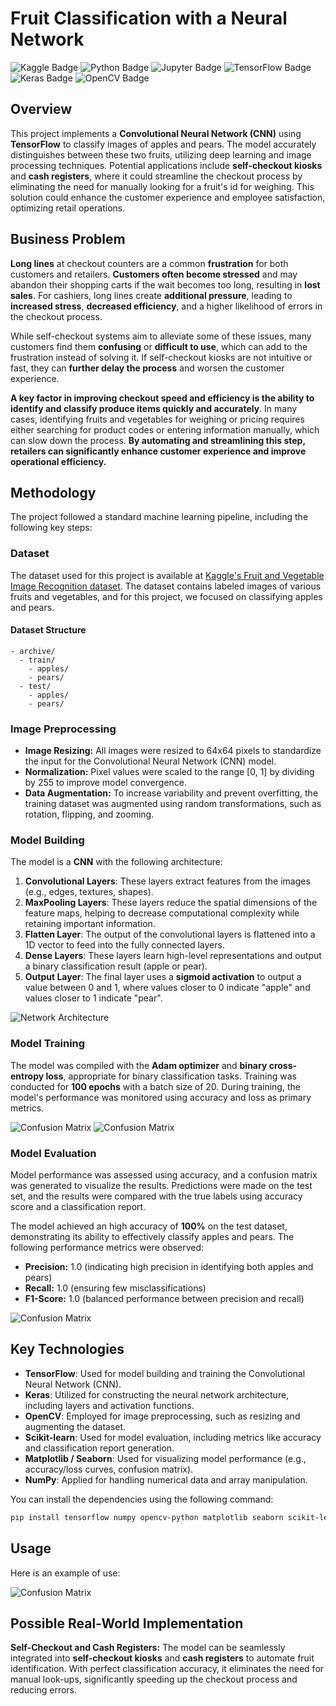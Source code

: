 # Fruit Classification with a Neural Network
![Kaggle Badge](https://img.shields.io/badge/made%20with-kaggle-%2320BEFF?logo=kaggle&logoColor=white) ![Python Badge](https://img.shields.io/badge/made_with-python-%233776AB?logo=python&logoColor=white) ![Jupyter Badge](https://img.shields.io/badge/made_with-jupyter-%23F37626?logo=jupyter&logoColor=white) ![TensorFlow Badge](https://img.shields.io/badge/made%20with-tensorflow-%23FF6F00?logo=TensorFlow&logoColor=white) ![Keras Badge](https://img.shields.io/badge/made%20with-keras-%23D00000?logo=Keras&logoColor=white) ![OpenCV Badge](https://img.shields.io/badge/made%20with-opencv-%235C3EE8?logo=OpenCV&logoColor=white) 



## Overview

This project implements a **Convolutional Neural Network (CNN)** using **TensorFlow** to classify images of apples and pears. The model accurately distinguishes between these two fruits, utilizing deep learning and image processing techniques. Potential applications include **self-checkout kiosks** and **cash registers**, where it could streamline the checkout process by eliminating the need for manually looking for a fruit's id for weighing. This solution could enhance the customer experience and employee satisfaction, optimizing retail operations.

## Business Problem

**Long lines** at checkout counters are a common **frustration** for both customers and retailers. **Customers often become stressed** and may abandon their shopping carts if the wait becomes too long, resulting in **lost sales**. For cashiers, long lines create **additional pressure**, leading to **increased stress**, **decreased efficiency**, and a higher likelihood of errors in the checkout process.

While self-checkout systems aim to alleviate some of these issues, many customers find them **confusing** or **difficult to use**, which can add to the frustration instead of solving it. If self-checkout kiosks are not intuitive or fast, they can **further delay the process** and worsen the customer experience.

**A key factor in improving checkout speed and efficiency is the ability to identify and classify produce items quickly and accurately**. In many cases, identifying fruits and vegetables for weighing or pricing requires either searching for product codes or entering information manually, which can slow down the process. **By automating and streamlining this step, retailers can significantly enhance customer experience and improve operational efficiency.**

## Methodology

The project followed a standard machine learning pipeline, including the following key steps:

### Dataset

The dataset used for this project is available at [Kaggle's Fruit and Vegetable Image Recognition dataset](https://www.kaggle.com/datasets/kritikseth/fruit-and-vegetable-image-recognition). The dataset contains labeled images of various fruits and vegetables, and for this project, we focused on classifying apples and pears.

#### Dataset Structure

```
- archive/
  - train/
    - apples/
    - pears/
  - test/
    - apples/
    - pears/
```

### Image Preprocessing

- **Image Resizing:** All images were resized to 64x64 pixels to standardize the input for the Convolutional Neural Network (CNN) model.
- **Normalization:** Pixel values were scaled to the range [0, 1] by dividing by 255 to improve model convergence.
- **Data Augmentation:** To increase variability and prevent overfitting, the training dataset was augmented using random transformations, such as rotation, flipping, and zooming.

### Model Building

The model is a **CNN** with the following architecture:

1. **Convolutional Layers**: These layers extract features from the images (e.g., edges, textures, shapes).
2. **MaxPooling Layers**: These layers reduce the spatial dimensions of the feature maps, helping to decrease computational complexity while retaining important information.
3. **Flatten Layer**: The output of the convolutional layers is flattened into a 1D vector to feed into the fully connected layers.
4. **Dense Layers**: These layers learn high-level representations and output a binary classification result (apple or pear).
5. **Output Layer**: The final layer uses a **sigmoid activation** to output a value between 0 and 1, where values closer to 0 indicate "apple" and values closer to 1 indicate "pear".

![Network Architecture](readme_graphics/network_architecture.png)

### Model Training

The model was compiled with the **Adam optimizer** and **binary cross-entropy loss**, appropriate for binary classification tasks. Training was conducted for **100 epochs** with a batch size of 20. During training, the model's performance was monitored using accuracy and loss as primary metrics.

![Confusion Matrix](readme_graphics/accuracy.png)
![Confusion Matrix](readme_graphics/loss.png)

### Model Evaluation

Model performance was assessed using accuracy, and a confusion matrix was generated to visualize the results. Predictions were made on the test set, and the results were compared with the true labels using accuracy score and a classification report.

The model achieved an high accuracy of **100%** on the test dataset, demonstrating its ability to effectively classify apples and pears. The following performance metrics were observed:
- **Precision:** 1.0 (indicating high precision in identifying both apples and pears)
- **Recall:** 1.0 (ensuring few misclassifications)
- **F1-Score:** 1.0 (balanced performance between precision and recall)

![Confusion Matrix](readme_graphics/confusion.png)


## Key Technologies

- **TensorFlow**: Used for model building and training the Convolutional Neural Network (CNN).
- **Keras**: Utilized for constructing the neural network architecture, including layers and activation functions.
- **OpenCV**: Employed for image preprocessing, such as resizing and augmenting the dataset.
- **Scikit-learn**: Used for model evaluation, including metrics like accuracy and classification report generation.
- **Matplotlib / Seaborn**: Used for visualizing model performance (e.g., accuracy/loss curves, confusion matrix).
- **NumPy**: Applied for handling numerical data and array manipulation.

You can install the dependencies using the following command:

```bash
pip install tensorflow numpy opencv-python matplotlib seaborn scikit-learn
```

## Usage

Here is an example of use:

![Confusion Matrix](readme_graphics/result.png)

## Possible Real-World Implementation

**Self-Checkout and Cash Registers:** The model can be seamlessly integrated into **self-checkout kiosks** and **cash registers** to automate fruit identification. With perfect classification accuracy, it eliminates the need for manual look-ups, significantly speeding up the checkout process and reducing errors.

